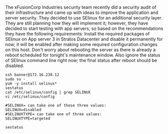 The xFusionCorp Industries security team recently did a security audit of their infrastructure and came up with ideas to improve the application and server security. They decided to use SElinux for an additional security layer. They are still planning how they will implement it; however, they have decided to start testing with app servers, so based on the recommendations they have the following requirements:
Install the required packages of SElinux on App server 3 in Stratos Datacenter and disable it permanently for now; it will be enabled after making some required configuration changes on this host. Don't worry about rebooting the server as there is already a reboot scheduled for tonight's maintenance window. Also ignore the status of SElinux command line right now; the final status after reboot should be disabled.

```
ssh banner@172.16.238.12
sudo su -
yum -y install selinux*
sestatus
cat /etc/selinux/config | grep SELINUX
vi /etc/selinux/config

#SELINUX= can take one of these three values:
SELINUX=disabled
#SELINUXTYPE= can take one of three values:
SELINUXTYPE=targeted

sestatus
```